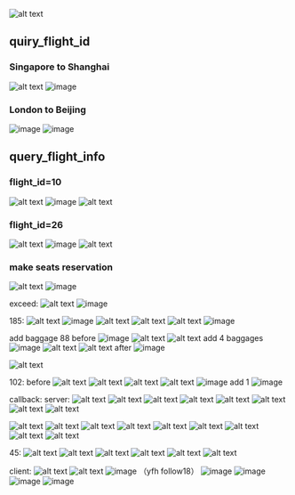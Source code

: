 ![alt text](image.png)

## quiry_flight_id
### Singapore to Shanghai
![alt text](image-1.png)
![image](https://github.com/user-attachments/assets/e9e5d7b0-fe60-4848-b081-ed70ca836a00)


### London to Beijing
![image](https://github.com/user-attachments/assets/571ea9a7-0c18-4581-bc73-632a6707f17c)
![image](https://github.com/user-attachments/assets/9134fd69-ab8e-452b-951b-48f957db4c8a)

## query_flight_info 
### flight_id=10
![alt text](image-3.png)
![image](https://github.com/user-attachments/assets/5dc80407-bcbe-44b6-991d-4e686db3a49d)
![alt text](image-5.png)
### flight_id=26
![alt text](image-4.png)
![image](https://github.com/user-attachments/assets/14bb920b-6017-4bd1-9fb9-77a89ec18111)
![alt text](image-6.png)
### make seats reservation
![alt text](image-7.png)
![image](https://github.com/user-attachments/assets/050e9971-cdaf-4cec-a6cc-415b713efe2f)

exceed:
![alt text](image-8.png)
![image](https://github.com/user-attachments/assets/5c945aa2-011d-4fda-84ec-82ff1cdae0f4)


185:
![alt text](image-10.png)
![image](https://github.com/user-attachments/assets/cb3fc614-9972-47b3-b806-4693cf8d4f4b)
![alt text](image-13.png)
![alt text](image-14.png)
![alt text](image-15.png)
![image](https://github.com/user-attachments/assets/335aa693-5186-4c09-a80b-ef3e14daf042)

add baggage 88
before
![image](https://github.com/user-attachments/assets/2d9a8563-9155-4c46-8a46-679103333e6b)
![alt text](image-16.png)
![alt text](image-17.png)
add 4 baggages
![image](https://github.com/user-attachments/assets/9e4f5d5c-832c-4191-a9b8-5799b5ee2bca)
![alt text](image-18.png)
![alt text](image-19.png)
after
![image](https://github.com/user-attachments/assets/313e95dd-7cda-4e05-9bf7-ceeb28f6ed05)

![alt text](image-20.png)


102:
before
![alt text](image-21.png)
![alt text](image-22.png)
![alt text](image-23.png)
![alt text](image-24.png)
![image](https://github.com/user-attachments/assets/bb44c605-ae94-43ad-a1c1-0bda3823def1)
add 1 
![image](https://github.com/user-attachments/assets/b00f057a-462e-4c60-a53c-77cf9adafa25)


callback:
server:
![alt text](image-25.png)
![alt text](image-26.png)
![alt text](image-27.png)
![alt text](image-28.png)
![alt text](image-31.png)
![alt text](image-32.png)
![alt text](image-33.png)
![alt text](image-34.png)

![alt text](image-35.png)
![alt text](image-37.png)
![alt text](image-36.png)
![alt text](image-38.png)
![alt text](image-39.png)
![alt text](image-40.png)
![alt text](image-41.png)
![alt text](image-42.png)
![alt text](image-43.png)

45:
![alt text](image-44.png)
![alt text](image-45.png)
![alt text](image-46.png)
![alt text](image-47.png)
![alt text](image-48.png)
![alt text](image-49.png)


client:
![alt text](image-29.png)
![alt text](image-30.png)
![image](https://github.com/user-attachments/assets/8c2a6301-7311-4b3a-b9e5-cb2fc984755e) （yfh follow18）
![image](https://github.com/user-attachments/assets/8311bdd6-d1d5-4615-bde7-45c5af448cc8)
![image](https://github.com/user-attachments/assets/ef096a6e-665d-431d-ba53-0344f89e4525)
![image](https://github.com/user-attachments/assets/5eff4eda-9e61-4a54-89b0-73461b3cb5ef) 
![image](https://github.com/user-attachments/assets/cffefeee-bfb3-436a-a31f-fbc1b699ec00)


